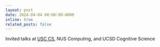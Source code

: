 ```yaml
---
layout: post
date: 2024-04-04 00:00:00-0000
inline: true
related_posts: false
---
```


Invited talks at <a href="https://viterbi.usc.edu/news/events/calendar/?event=105710#user_options" target="_blank">USC CS</a>, NUS Computing, and UCSD Cognitive Science
